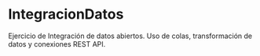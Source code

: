 # IntegracionDatos
Ejercicio de Integración de datos abiertos. Uso de colas, transformación de datos y conexiones REST API.
